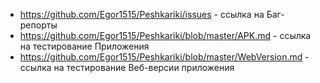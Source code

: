 * https://github.com/Egor1515/Peshkariki/issues - ссылка на Баг-репорты
* https://github.com/Egor1515/Peshkariki/blob/master/APK.md - ссылка на тестирование Приложения
* https://github.com/Egor1515/Peshkariki/blob/master/WebVersion.md - ссылка на тестирование Веб-версии приложения
